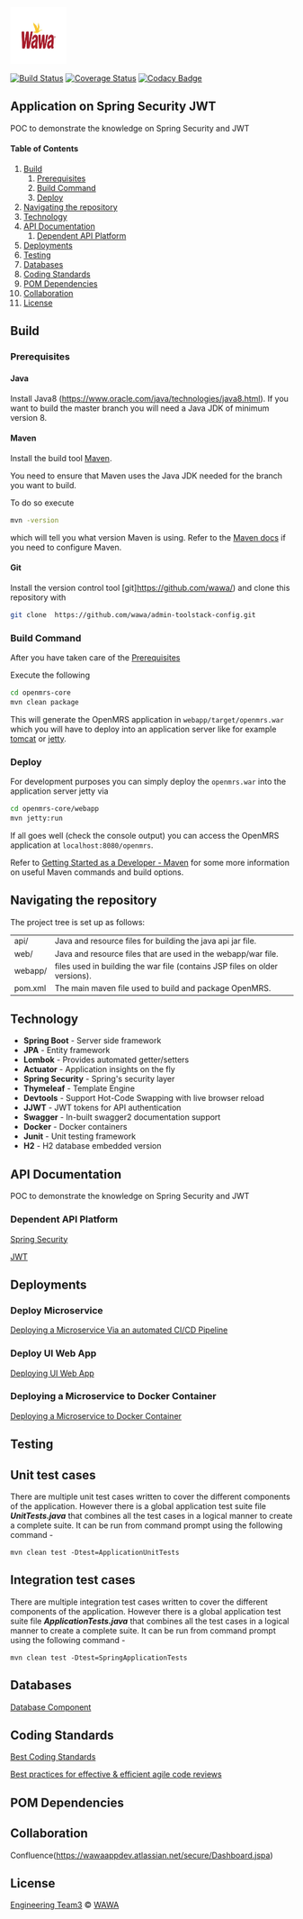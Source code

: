<img src="images/wawa.jpg" width="100" height="100"/>

[![Build Status](https://travis-ci.org/openmrs/openmrs-core.svg?branch=master)](https://travis-ci.org/openmrs/openmrs-core) [![Coverage Status](https://coveralls.io/repos/github/openmrs/openmrs-core/badge.svg?branch=master)](https://coveralls.io/github/openmrs/openmrs-core?branch=master) [![Codacy Badge](https://api.codacy.com/project/badge/Grade/a51303ee46c34775a7c31c8d6016da6b)](https://www.codacy.com/app/openmrs/openmrs-core?utm_source=github.com&amp;utm_medium=referral&amp;utm_content=openmrs/openmrs-core&amp;utm_campaign=Badge_Grade)

## Application on Spring Security JWT 
POC to demonstrate the knowledge on Spring Security and JWT

#### Table of Contents

1. [Build](#build)
   1. [Prerequisites](#prerequisites)
   2. [Build Command](#build-command)
   3. [Deploy](#deploy)
2. [Navigating the repository](#navigating-the-repository)
3. [Technology](#technology)
4. [API Documentation](#API-Documentation)
   1. [Dependent API Platform](#Dependent-API-Platform)
5. [Deployments](#Deployments)
6. [Testing](#Testing)
6. [Databases](#Databases)
7. [Coding Standards](#Coding-Standards)
8. [POM Dependencies](#POM-Dependencies)
9. [Collaboration](#Collaboration)
10. [License](#license)

## Build

### Prerequisites

#### Java

Install Java8 (https://www.oracle.com/java/technologies/java8.html).
If you want to build the master branch you will need a Java JDK of minimum version 8.

#### Maven

Install the build tool [Maven](https://maven.apache.org/).

You need to ensure that Maven uses the Java JDK needed for the branch you want to build.

To do so execute

```bash
mvn -version
```

which will tell you what version Maven is using. Refer to the [Maven docs](https://maven.apache.org/configure.html) if you need to configure Maven.

#### Git

Install the version control tool [git]https://github.com/wawa/) and clone this repository with

```bash
git clone  https://github.com/wawa/admin-toolstack-config.git
```

### Build Command

After you have taken care of the [Prerequisites](#prerequisites)

Execute the following

```bash
cd openmrs-core
mvn clean package
```

This will generate the OpenMRS application in `webapp/target/openmrs.war` which you will have to deploy into an application server like for example [tomcat](https://tomcat.apache.org/) or [jetty](http://www.eclipse.org/jetty/).

### Deploy

For development purposes you can simply deploy the `openmrs.war` into the application server jetty via

```bash
cd openmrs-core/webapp
mvn jetty:run
```

If all goes well (check the console output) you can access the OpenMRS application at `localhost:8080/openmrs`.

Refer to [Getting Started as a Developer - Maven](https://wiki.openmrs.org/display/docs/Maven) for some more information
on useful Maven commands and build options.

## Navigating the repository

The project tree is set up as follows:

<table>
 <tr>
  <td>api/</td>
  <td>Java and resource files for building the java api jar file.</td>
 </tr>
 <tr>
  <td>web/</td>
  <td>Java and resource files that are used in the webapp/war file.</td>
 </tr>
 <tr>
  <td>webapp/</td>
  <td>files used in building the war file (contains JSP files on older versions).</td>
 </tr>
 <tr>
  <td>pom.xml</td>
  <td>The main maven file used to build and package OpenMRS.</td>
 </tr>  
</table>

## Technology

- **Spring Boot**     - Server side framework
- **JPA**             - Entity framework
- **Lombok**          - Provides automated getter/setters
- **Actuator**        - Application insights on the fly
- **Spring Security** - Spring's security layer
- **Thymeleaf**       - Template Engine
- **Devtools**        - Support Hot-Code Swapping with live browser reload
- **JJWT**            - JWT tokens for API authentication
- **Swagger**         - In-built swagger2 documentation support
- **Docker**          - Docker containers
- **Junit**           - Unit testing framework
- **H2**              - H2 database embedded version



## API Documentation
POC to demonstrate the knowledge on Spring Security and JWT

### Dependent API Platform
   [Spring Security](https://spring.io/guides/topicals/spring-security-architecture)

   [JWT](https://jwt.io/introduction/)


## Deployments

### Deploy Microservice

[Deploying a Microservice Via an automated CI/CD Pipeline](https://wawaappdev.atlassian.net/wiki/spaces/EE/pages/659751676/SBB+-+BE+Deploy+Microservice)

### Deploy UI Web App
[Deploying UI Web App](https://wawaappdev.atlassian.net/wiki/spaces/EE/pages/660046657/SBB+-+FE+Deploy+UI+Web+App)

### Deploying a Microservice to Docker Container
[Deploying a Microservice to Docker Container](https://www.javainuse.com/devOps/docker/docker-jar)


## Testing
## Unit test cases
There are multiple unit test cases written to cover the different components of the application. However there is a global application test suite file _**UnitTests.java**_ that combines all the test cases in a logical manner to create a complete suite. It can be run from command prompt using the following command -

````
mvn clean test -Dtest=ApplicationUnitTests
````

## Integration test cases
There are multiple integration test cases written to cover the different components of the application. However there is a global application test suite file _**ApplicationTests.java**_ that combines all the test cases in a logical manner to create a complete suite. It can be run from command prompt using the following command -

````
mvn clean test -Dtest=SpringApplicationTests
````


## Databases

[Database Component](https://wawaappdev.atlassian.net/wiki/spaces/EE/pages/662143302/Databases)

## Coding Standards

[Best Coding Standards](https://google.github.io/styleguide/javaguide.html)

[Best practices for effective & efficient agile code reviews](https://queue-it.com/blog/agile-code-review-best-practices/)

## POM Dependencies


## Collaboration

Confluence(https://wawaappdev.atlassian.net/secure/Dashboard.jspa)

## License

[Engineering Team3](https://wawaappdev.atlassian.net/secure/RapidBoard.jspa?rapidView=280&projectKey=EN3) © [WAWA](https://www.wawa.com/)

